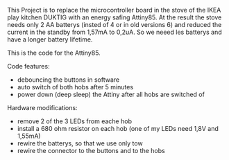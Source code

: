 This Project is to replace the microcontroller board in the stove of the IKEA play kitchen DUKTIG with an energy safing Attiny85. At the result the stove needs only 2 AA batterys (insted of 4 or in old versions 6) and reduced the current in the standby from 1,57mA to 0,2uA. So we neeed les batterys and have a longer battery lifetime.

This is the code for the Attiny85.

Code features:
- debouncing the buttons in software
- auto switch of both hobs after 5 minutes
- power down (deep sleep) the Attiny after all hobs are switched of

Hardware modifications:
- remove 2 of the 3 LEDs from eache hob
- install a 680 ohm resistor on each hob (one of my LEDs need 1,8V and 1,55mA)
- rewire the batterys, so that we use only tow
- rewire the connector to the buttons and to the hobs 